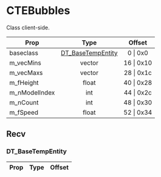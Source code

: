 # CTEBubbles
Class client-side.

|Prop|Type|Offset|
|---|:-:|:-:|
|baseclass|[DT_BaseTempEntity](#DT_BaseTempEntity)|0 \| 0x0|
|m_vecMins|vector|16 \| 0x10|
|m_vecMaxs|vector|28 \| 0x1c|
|m_fHeight|float|40 \| 0x28|
|m_nModelIndex|int|44 \| 0x2c|
|m_nCount|int|48 \| 0x30|
|m_fSpeed|float|52 \| 0x34|

## Recv

### DT_BaseTempEntity

|Prop|Type|Offset|
|---|:-:|:-:|
